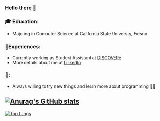 ### Hello there 👋

<!--
**YetChunF/YetChunF** is a ✨ _special_ ✨ repository because its `README.md` (this file) appears on your GitHub profile.

Here are some ideas to get you started:

- 🔭 I’m currently working on 
- 🌱 I’m currently learning ...
- 👯 I’m looking to collaborate on ...
- 🤔 I’m looking for help with ...
- 💬 Ask me about ...
- 📫 How to reach me: ...
- 😄 Pronouns: ...
- ⚡ Fun fact: ...
-->
### 🎓 Education: 
- Majoring in Computer Science at California State Universty, Fresno

### :space_invader:Experiences:
- Currently working as Student Assistant at [DISCOVERe](https://www.fresnostate.edu/president/discovere/)
- More details about me at [LinkedIn](https://www.linkedin.com/mynetwork/)

### :thought_balloon::
- Always willing to try new things and learn more about programming :man_technologist:

[![Anurag's GitHub stats](https://github-readme-stats.vercel.app/api?username=YetChunF)](https://github.com/anuraghazra/github-readme-stats)
-
[![Top Langs](https://github-readme-stats.vercel.app/api/top-langs/?username=YetChunF&langs_count=8)](https://github.com/YetChunF/github-readme-stats)

